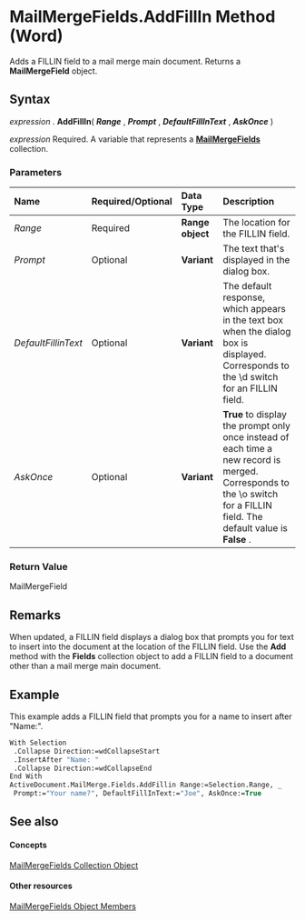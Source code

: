 
# MailMergeFields.AddFillIn Method (Word)

Adds a FILLIN field to a mail merge main document. Returns a  **MailMergeField** object.


## Syntax

 _expression_ . **AddFillIn**( **_Range_** , **_Prompt_** , **_DefaultFillInText_** , **_AskOnce_** )

 _expression_ Required. A variable that represents a **[MailMergeFields](9d2dfd45-c52b-500e-15bf-1e678e6c1e92.md)** collection.


### Parameters



|**Name**|**Required/Optional**|**Data Type**|**Description**|
|:-----|:-----|:-----|:-----|
| _Range_|Required| **Range object**|The location for the FILLIN field.|
| _Prompt_|Optional| **Variant**|The text that's displayed in the dialog box.|
| _DefaultFillinText_|Optional| **Variant**|The default response, which appears in the text box when the dialog box is displayed. Corresponds to the \d switch for an FILLIN field.|
| _AskOnce_|Optional| **Variant**| **True** to display the prompt only once instead of each time a new record is merged. Corresponds to the \o switch for a FILLIN field. The default value is **False** .|

### Return Value

MailMergeField


## Remarks

When updated, a FILLIN field displays a dialog box that prompts you for text to insert into the document at the location of the FILLIN field. Use the  **Add** method with the **Fields** collection object to add a FILLIN field to a document other than a mail merge main document.


## Example

This example adds a FILLIN field that prompts you for a name to insert after "Name:".


```vb
With Selection 
 .Collapse Direction:=wdCollapseStart 
 .InsertAfter "Name: " 
 .Collapse Direction:=wdCollapseEnd 
End With 
ActiveDocument.MailMerge.Fields.AddFillin Range:=Selection.Range, _ 
 Prompt:="Your name?", DefaultFillInText:="Joe", AskOnce:=True
```


## See also


#### Concepts


[MailMergeFields Collection Object](9d2dfd45-c52b-500e-15bf-1e678e6c1e92.md)
#### Other resources


[MailMergeFields Object Members](326a4a34-deb0-53e9-d150-9e4a6c9e8774.md)
